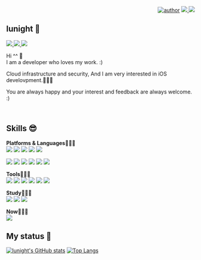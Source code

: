 <div align=right>
  <a href="https://github.com/LunightLab">
		<img alt="author" src= "https://img.shields.io/badge/author-lunight-blue?style=glat-square" target="_blank"></a>
	</a>
  <a href="https://github.com/lunightlab" target="_blank"><img src="https://hits.seeyoufarm.com/api/count/incr/badge.svg?url=https%3A%2F%2Fgithub.com%2FLunightLab&count_bg=%2379C83D&title_bg=%23555555&icon=&icon_color=%23E7E7E7&title=hits&edge_flat=false"/>
  </a>  
  <a href="https://github.com/lunightlab" target="_blank"><img src="https://img.shields.io/github/followers/lunightlab?label=Flow&style=social"/>
  </a>  
</div>

## **lunight** 💬 
<a href="https://twitter.com/lunightXOXO" target="_blank"><img src="https://img.shields.io/badge/lunight-%231DA1F2?style=flat-square&logo=twitter&logoColor=white"/>
</a>
<a href="https://www.linkedin.com/in/%EA%B2%BD%EC%8B%9D-%EA%B9%80-069760b4/" target="_blank"><img src="https://img.shields.io/badge/LinkedIn-%230A66C2?style=flat-square&logo=LinkedIn&logoColor=white"/>
</a>
<a href="https://mail.google.com/" target="_blank"><img src="https://img.shields.io/badge/lunightdev%40gmail.com-%23EA4335?style=flat-square&logo=Gmail&logoColor=white"/>
</a>
  
Hi ^^ 🌟  
I am a developer who loves my work. :)

Cloud infrastructure and security, And I am very interested in iOS develovpment.🧑🏻‍💻

You are always happy and your interest and feedback are always welcome. :)  

<br>

## Skills 😎
  <!-- <a href="[연결할 링크]" target="_blank"><img src="https://img.shields.io/badge/[쓰고 싶은 텍스트]-[컬러 코드]?style=flat-square&logo=[브랜드 이름]&logoColor=white"/></a>
-->
  **Platforms & Languages🧑🏻‍💻**  
<a href="https://developer.apple.com/kr/" target="_blank"><img src="https://img.shields.io/badge/Apple-black?style=flat-square&logo=Apple&logoColor=white"/></a>
<a href="https://developer.apple.com/kr/" target="_blank"><img src="https://img.shields.io/badge/iOS-inactive?style=flat-square&logo=Apple&logoColor=white"/></a>
<a href="https://developer.apple.com/kr/" target="_blank"><img src="https://img.shields.io/badge/MacOS-lightgrey?style=flat-square&logo=Apple&logoColor=white"/></a>
<a href="https://developer.apple.com/kr/" target="_blank"><img src="https://img.shields.io/badge/Objectiv--C-lightgrey?style=flat-square&logo=Apple&logoColor=white"/></a>
<a href="https://forums.swift.org/" target="_blank"><img src="https://img.shields.io/badge/swift-orange?style=flat-square&logo=Swift&logoColor=white"/></a>  


<a href="https://github.com/lunightlab" target="_blank"><img src="https://img.shields.io/badge/aws-%23232F3E?style=flat-square&logo=Amazon&logoColor=white"/></a>
<a href="https://github.com/lunightlab" target="_blank"><img src="https://img.shields.io/badge/Docker-%232496ED?style=flat-square&logo=Docker&logoColor=white"/></a>
<a href="https://github.com/lunightlab" target="_blank"><img src="https://img.shields.io/badge/Kubernetes-%23326CE5?style=flat-square&logo=Kubernetes&logoColor=white"/></a>
<a href="https://github.com/lunightlab" target="_blank"><img src="https://img.shields.io/badge/Linux-%23FCC624?style=flat-square&logo=linux&logoColor=black"/></a>
<a href="https://github.com/lunightlab" target="_blank"><img src="https://img.shields.io/badge/CentOS-%23262577?style=flat-square&logo=CentOS&logoColor=white"/></a>
<a href="https://github.com/lunightlab" target="_blank"><img src="https://img.shields.io/badge/Fedora-%23294172?style=flat-square&logo=Fedora&logoColor=white"/></a>  

  **Tools🧑🏻‍💻**  
<a href="https://github.com/lunightlab" target="_blank"><img src="https://img.shields.io/badge/Git-%23F05032?style=flat-square&logo=Git&logoColor=white"/></a>
<a href="https://github.com/lunightlab" target="_blank"><img src="https://img.shields.io/badge/GitHub-%23181717?style=flat-square&logo=GitHub&logoColor=white"/></a>
<a href="https://github.com/lunightlab" target="_blank"><img src="https://img.shields.io/badge/GitLab-%23FCA121?style=flat-square&logo=GitLab&logoColor=white"/></a>
<a href="https://github.com/lunightlab" target="_blank"><img src="https://img.shields.io/badge/SVN-%23809CC9?style=flat-square&logo=Subversion&logoColor=white"/></a>
<a href="https://github.com/lunightlab" target="_blank"><img src="https://img.shields.io/badge/Jenkins-blue?style=flat-square&logo=jenkins&logoColor=white"/></a>
<a href="https://github.com/lunightlab" target="_blank"><img src="https://img.shields.io/badge/fastlane-inactive?style=flat-square&logo=fastlane&logoColor=white"/></a>

**Study🧑🏻‍💻**  
<a href="https://github.com/lunightlab" target="_blank"><img src="https://img.shields.io/badge/ReactiveX-%23B7178C?style=flat-square&logo=ReactiveX&logoColor=white"/></a>
<a href="https://github.com/lunightlab" target="_blank"><img src="https://img.shields.io/badge/Realm-%2339477F?style=flat-square&logo=Realm&logoColor=white"/></a>
<a href="https://github.com/lunightlab" target="_blank"><img src="https://img.shields.io/badge/Firebase-%23FFCA28?style=flat-square&logo=Firebase&logoColor=black"/></a>

**Now🧑🏻‍💻**  
<a href="https://github.com/lunightlab" target="_blank"><img src="https://img.shields.io/badge/swift-orange?style=flat-square&logo=Swift&logoColor=white"/></a>   

## My status 🥱
[![lunight's GitHub stats](https://github-readme-stats.vercel.app/api?username=lunightlab&theme=dark&hide_border=true&icon_color=FFFFFF&show_icons=true)](https://github.com/lunight/) 
[![Top Langs](https://github-readme-stats.vercel.app/api/top-langs/?username=lunightlab&layout=compact&langs_count=8&theme=dark&hide_border=true)](https://github.com/anuraghazra/github-readme-stats) 
